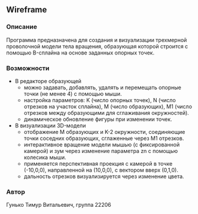 ## Wireframe

### Описание

Программа предназначена для создания и визуализации трехмерной проволочной модели тела вращения, образующая которой строится с помощью B-сплайна на основе заданных опорных точек.

### Возможности

- В редакторе образующей
  - можно задавать, добавлять, удалять и перемещать опорные точки (не менее 4) с помощью мыши.
  - настройка параметров: K (число опорных точек), N (число отрезков на участок сплайна), M (число образующих), M1 (число отрезков между образующими для сглаживания окружностей).
  - динамическое обновление фигуры при изменении точек.
- В визуализации 3D-модели
  - отображение M образующих и K-2 окружности, соединяющие точки соседних образующих, сглаженные через M1 отрезков.
  - интерактивное вращение модели мышью (с фиксированной камерой) и зум через изменение параметра zn с помощью колесика мыши.
  - применяется перспективная проекция с камерой в точке (-10,0,0), направленной на (10,0,0), с вектором вверх (0,1,0).
  - дальность отрезков визуализируется через изменение цвета.

### Автор
Гунько Тимур Витальевич, группа 22206